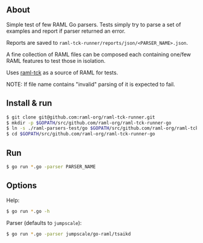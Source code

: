 ## About

Simple test of few RAML Go parsers. Tests simply try to parse a set of examples and report if parser returned an error.

Reports are saved to `raml-tck-runner/reports/json/<PARSER_NAME>.json`.

A fine collection of RAML files can be composed each containing one/few RAML features to test those in isolation.

Uses [raml-tck](https://github.com/raml-org/raml-tck/tree/master/tests/raml-1.0) as a source of RAML for tests.

NOTE: If file name contains "invalid" parsing of it is expected to fail.

## Install & run

```sh
$ git clone git@github.com:raml-org/raml-tck-runner.git
$ mkdir -p $GOPATH/src/github.com/raml-org/raml-tck-runner-go
$ ln -s ./raml-parsers-test/go $GOPATH/src/github.com/raml-org/raml-tck-runner-go
$ cd $GOPATH/src/github.com/raml-org/raml-tck-runner-go
```

## Run

```sh
$ go run *.go -parser PARSER_NAME
```

## Options

Help:

```sh
$ go run *.go -h
```

Parser (defaults to `jumpscale`):
```sh
$ go run *.go -parser jumpscale/go-raml/tsaikd
```
